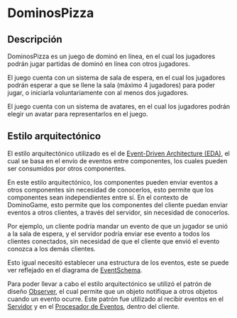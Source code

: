 # DominosPizza

## Descripción

DominosPizza es un juego de dominó en línea, en el cual los jugadores podrán jugar partidas de dominó en línea con otros jugadores.

El juego cuenta con un sistema de sala de espera, en el cual los jugadores podrán esperar a que se llene la sala (máximo 4 jugadores) para poder jugar, o iniciarla voluntariamente con al menos dos jugadores.

El juego cuenta con un sistema de avatares, en el cual los jugadores podrán elegir un avatar para representarlos en el juego.

## Estilo arquitectónico

El estilo arquitectónico utilizado es el de [Event-Driven Architecture (EDA)](https://en.wikipedia.org/wiki/Event-driven_architecture), el cual se basa en el envío de eventos entre componentes, los cuales pueden ser consumidos por otros componentes.

En este estilo arquitectónico, los componentes pueden enviar eventos a otros componentes sin necesidad de conocerlos, esto permite que los componentes sean independientes entre sí. En el contexto de DominoGame, esto permite que los componentes del cliente puedan enviar eventos a otros clientes, a través del servidor, sin necesidad de conocerlos.

Por ejemplo, un cliente podría mandar un evento de que un jugador se unió a la sala de espera, y el servidor podría enviar ese evento a todos los clientes conectados, sin necesidad de que el cliente que envió el evento conozca a los demás clientes.

Esto igual necesitó establecer una estructura de los eventos, este se puede ver reflejado en el diagrama de [EventSchema](/docs/diagrams/EventSchema.md).

Para poder llevar a cabo el estilo arquitectónico se utilizó el patrón de diseño [Observer](https://en.wikipedia.org/wiki/Observer_pattern), el cual permite que un objeto notifique a otros objetos cuando un evento ocurre. Este patrón fue utilizado al recibir eventos en el [Servidor](/docs/diagrams/Server_Network_Manager.md) y en el [Procesador de Eventos](/docs/diagrams/Event_Processor.md), dentro del cliente.


